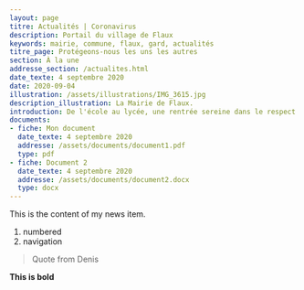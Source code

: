 ```yaml
---
layout: page
titre: Actualités | Coronavirus
description: Portail du village de Flaux
keywords: mairie, commune, flaux, gard, actualités
titre_page: Protégeons-nous les uns les autres
section: À la une
addresse_section: /actualites.html
date_texte: 4 septembre 2020
date: 2020-09-04
illustration: /assets/illustrations/IMG_3615.jpg
description_illustration: La Mairie de Flaux.
introduction: De l'école au lycée, une rentrée sereine dans le respect des recommandations sanitaires.
documents:
- fiche: Mon document
  date_texte: 4 septembre 2020
  addresse: /assets/documents/document1.pdf
  type: pdf
- fiche: Document 2
  date_texte: 4 septembre 2020
  addresse: /assets/documents/document2.docx
  type: docx
---
```

This is the content of my news item.

1. numbered
2. navigation

> Quote from Denis

**This is bold**
